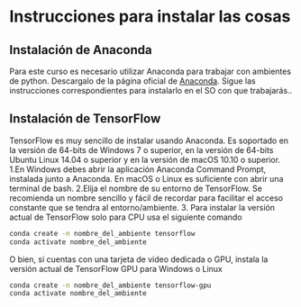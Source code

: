 # Instrucciones para instalar las cosas

## Instalación de Anaconda
Para este curso es necesario utilizar Anaconda para trabajar con ambientes de python. Descargalo de la página oficial de [Anaconda](https://www.anaconda.com/). Sigue las instrucciones correspondientes para instalarlo en el SO con que trabajarás..

## Instalación de TensorFlow
TensorFlow es muy sencillo de instalar usando Anaconda. Es soportado en la versión de 64-bits de Windows 7 o superior, en la versión de 64-bits Ubuntu Linux 14.04 o superior y en la versión de macOS 10.10 o superior.
1.En Windows debes abrir la aplicación Anaconda Command Prompt, instalada junto a Anaconda. En macOS o Linux es suficiente con abrir una terminal de bash.
2.Elija el nombre de su entorno de TensorFlow. Se recomienda un nombre sencillo y fácil de recordar para facilitar el acceso constante que se tendra al entorno/ambiente.
3. Para instalar la versión actual de TensorFlow solo para CPU usa el siguiente comando
```bash
conda create -n nombre_del_ambiente tensorflow
conda activate nombre_del_ambiente
```
O bien, si cuentas con una tarjeta de video dedicada o GPU, instala la versión actual de TensorFlow GPU para Windows o Linux
```bash
conda create -n nombre_del_ambiente tensorflow-gpu
conda activate nombre_del_ambiente
```

